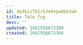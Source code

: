 ```yaml
---
id: 4q3bjo781rk2e6kpwdbe3ak
title: Tele_fog
desc: ''
updated: 1681956672366
created: 1681956672366
---
```

